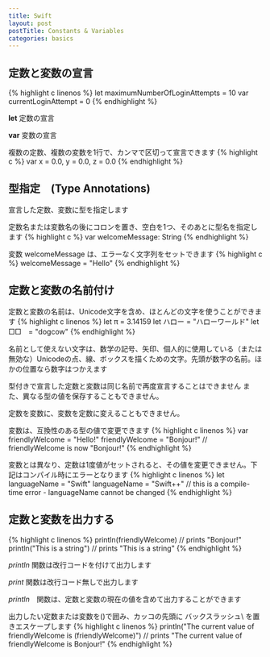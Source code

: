 ```yaml
---
title: Swift
layout: post
postTitle: Constants & Variables
categories: basics
---
```


## 定数と変数の宣言
{% highlight c linenos %}
let maximumNumberOfLoginAttempts = 10
var currentLoginAttempt = 0 
{% endhighlight %}

__let__ 定数の宣言 

__var__ 変数の宣言

複数の定数、複数の変数を1行で、カンマで区切って宣言できます
{% highlight c %}
var x = 0.0, y = 0.0, z = 0.0
{% endhighlight %}

## 型指定　(Type Annotations)
宣言した定数、変数に型を指定します

定数名または変数名の後にコロンを置き、空白を1つ、そのあとに型名を指定します
{% highlight c %}
var welcomeMessage: String 
{% endhighlight %}

変数 welcomeMessage は、エラーなく文字列をセットできます
{% highlight c %}
welcomeMessage = "Hello" 
{% endhighlight %}

## 定数と変数の名前付け
定数と変数の名前は、Unicode文字を含め、ほとんどの文字を使うことができます
{% highlight c linenos %}
let π = 3.14159
let ハロー = "ハローワールド"
let □□　= "dogcow"
{% endhighlight %}

名前として使えない文字は、数学の記号、矢印、個人的に使用している（または無効な）Unicodeの点、線、ボックスを描くための文字。先頭が数字の名前。ほかの位置なら数字はつかえます

型付きで宣言した定数と変数は同じ名前で再度宣言することはできません
また、異なる型の値を保存することもできません。

定数を変数に、変数を定数に変えることもできません。

変数は、互換性のある型の値で変更できます
{% highlight c linenos %}
var friendlyWelcome = "Hello!"
friendlyWelcome = "Bonjour!"
// friendlyWelcome is now "Bonjour!"
{% endhighlight %}

変数とは異なり、定数は1度値がセットされると、その値を変更できません。下記はコンパイル時にエラーとなります
{% highlight c linenos %}
let languageName = "Swift"
languageName = "Swift++"
// this is a compile-time error - languageName cannot be changed
{% endhighlight %}

## 定数と変数を出力する
{% highlight c linenos %}
println(friendlyWelcome)
// prints "Bonjour!"
println("This is a string")
// prints "This is a string"
{% endhighlight %}

*println* 関数は改行コードを付けて出力します

*print* 関数は改行コード無しで出力します

*println*　関数は、定数と変数の現在の値を含めて出力することができます

出力したい定数または変数を()で囲み、カッコの先頭に バックスラッシュ\ を置きエスケープします
{% highlight c linenos %}
println("The current value of friendlyWelcome is \(friendlyWelcome)")
// prints "The current value of friendlyWelcome is Bonjour!"
{% endhighlight %}